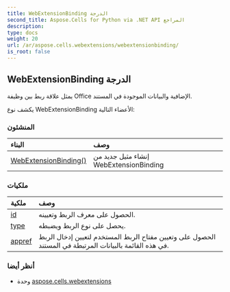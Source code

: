 ```yaml
---
title: WebExtensionBinding الدرجة
second_title: Aspose.Cells for Python via .NET API المراجع
description:
type: docs
weight: 20
url: /ar/aspose.cells.webextensions/webextensionbinding/
is_root: false
---
```

##  WebExtensionBinding الدرجة
يمثل علاقة ربط بين وظيفة Office الإضافية والبيانات الموجودة في المستند.



يكشف نوع WebExtensionBinding الأعضاء التالية:

###  المنشئون
| البناء| وصف|
| :- | :- |
| [WebExtensionBinding()](/cells/python-net/ar/aspose.cells.webextensions/webextensionbinding/__init__/#) | إنشاء مثيل جديد من WebExtensionBinding|


###  ملكيات
| ملكية| وصف|
| :- | :- |
| [id](/cells/python-net/ar/aspose.cells.webextensions/webextensionbinding/id) | الحصول على معرف الربط وتعيينه.|
| [type](/cells/python-net/ar/aspose.cells.webextensions/webextensionbinding/type) | يحصل على نوع الربط ويضبطه.|
| [appref](/cells/python-net/ar/aspose.cells.webextensions/webextensionbinding/appref) | الحصول على وتعيين مفتاح الربط المستخدم لتعيين إدخال الربط في هذه القائمة بالبيانات المرتبطة في المستند.|



###  أنظر أيضا
* وحدة [aspose.cells.webextensions](..)
